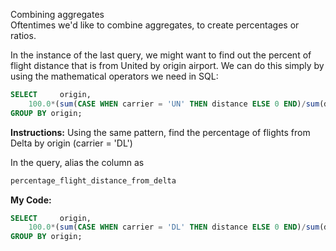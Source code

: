 Combining aggregates<br>
Oftentimes we'd like to combine aggregates, to create percentages or ratios.

In the instance of the last query, we might want to find out the percent of flight distance that is from United by origin airport. We can do this simply by using the mathematical operators we need in SQL:
```sql
SELECT     origin, 
    100.0*(sum(CASE WHEN carrier = 'UN' THEN distance ELSE 0 END)/sum(distance)) as percentage_flight_distance_from_united FROM flights 
GROUP BY origin;
```
**Instructions:**
Using the same pattern, find the percentage of flights from Delta by origin (carrier = 'DL')

In the query, alias the column as
```sql
percentage_flight_distance_from_delta
```
**My Code:**
```sql
SELECT     origin, 
    100.0*(sum(CASE WHEN carrier = 'DL' THEN distance ELSE 0 END)/sum(distance)) as percentage_flight_distance_from_delta FROM flights 
GROUP BY origin;
```
